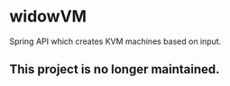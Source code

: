 # widowVM
Spring API which creates KVM machines based on input.
## This project is no longer maintained.
